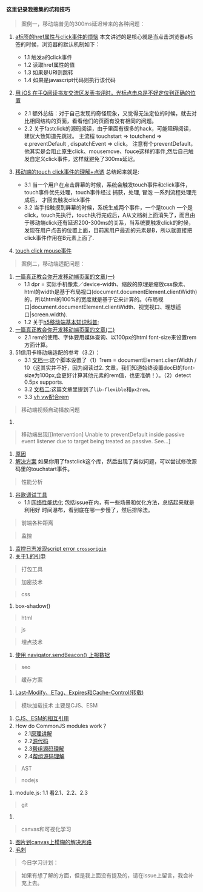 #### 这里记录我搜集的坑和技巧

> 案例一，移动端普见的300ms延迟带来的各种问题：

1. [a标签的href属性与click事件的烦恼](http://hcysun.me/2015/11/26/a%E6%A0%87%E7%AD%BE%E7%9A%84href%E5%B1%9E%E6%80%A7%E4%B8%8Eclick%E4%BA%8B%E4%BB%B6%E7%9A%84%E7%83%A6%E6%81%BC/)
   本文讲述的是核心就是当点击浏览器a标签的时候，浏览器的默认机制如下：
    -   1.1 触发a的click事件
    -   1.2 读取href属性的值
    -   1.3 如果是URI则跳转
    -   1.4 如果是javascript代码则执行该代码

2. [用 iOS 在手Q阅读书友交流区发表书评时，光标点击总是不好定位到正确的位置](https://www.cnblogs.com/vajoy/p/5522114.html)
    -   2.1 额外总结：对于自己发现的奇怪现象，又觉得无法定位的时候，就去对比相同结构的页面，看看他们的页面有没有相同的问题。
    -   2.2 关于fastclick的源码阅读，由于里面有很多的hack，可能阻碍阅读，建议大致知道先跳过。 主流程 touchstart => toutchend => e.preventDefault , dispatchEvent => click。 注意有个preventDefault，他其实是会阻止原生click、mousemove、fouce这样的事件,然后自己触发自定义click事件，这样就避免了300ms延迟。

3. [移动端的touch click事件的理解+点透](https://www.jianshu.com/p/dc3bceb10dbb)
   总结起来就是:
    -   3.1 当一个用户在点击屏幕的时候，系统会触发touch事件和click事件，touch事件优先处理，touch事件经过 捕获，处理, 冒泡 一系列流程处理完成后， 才回去触发click事件
    -   3.2 当手指触摸到屏幕的时候，系统生成两个事件，一个是touch 一个是click，touch先执行，touch执行完成后，A从文档树上面消失了，而且由于移动端click还有延迟200-300ms的关系，当系统要触发click的时候，发现在用户点击的位置上面，目前离用户最近的元素是B，所以就直接把click事件作用在B元素上面了.
4. [touch click mouse事件](https://www.cnblogs.com/irelands/p/3433628.html)


> 案例二，移动端适配问题：

1. [一篇真正教会你开发移动端页面的文章(一)](http://hcysun.me/2015/10/16/%E4%B8%80%E7%AF%87%E7%9C%9F%E6%AD%A3%E6%95%99%E4%BC%9A%E4%BD%A0%E5%BC%80%E5%8F%91%E7%A7%BB%E5%8A%A8%E7%AB%AF%E9%A1%B5%E9%9D%A2%E7%9A%84%E6%96%87%E7%AB%A0(%E4%B8%80)/)
   -    1.1 dpr = 实际手机像素／device-width、缩放的原理是缩放css像素、html的width是基于布局视口(document.documentElement.clientWidth)的，所以html的100%的宽度就是基于它来计算的。（布局视口|document.documentElement.clientWidth、视觉视口、理想适口|screen.width).
   -    1.2 关于[h5移动端基本知识科普](https://github.com/riskers/blog/issues/17);
2. [一篇真正教会你开发移动端页面的文章(二)](http://hcysun.me/2015/10/19/%E4%B8%80%E7%AF%87%E7%9C%9F%E6%AD%A3%E6%95%99%E4%BC%9A%E4%BD%A0%E5%BC%80%E5%8F%91%E7%A7%BB%E5%8A%A8%E7%AB%AF%E9%A1%B5%E9%9D%A2%E7%9A%84%E6%96%87%E7%AB%A0-%E4%BA%8C/)   
   -    2.1 rem的使用、字体要用媒体查询、以100px的html font-size来设置rem方面计算。
3. 51信用卡移动端适配的参考（3.2）：
   -    3.1 [文档一](https://github.com/amfe/lib-flexible/blob/2.0/index.js):这个脚本设置了（1）1rem = documentElement.clientWidth / 10（这其实并不好，因为阅读过2. 文章，我们知道始终设置docEl的font-size为100px,会更好计算其他元素的rem值，也更准确！）。（2）detect 0.5px supports.
   -    3.2 [文档二](https://github.com/amfe/article/issues/17):这篇文章里提到了`lib-flexible`和`px2rem`。
   -    3.3 [vh vw配合rem](https://juejin.im/entry/59b00e46f265da2491513bcc)

> 移动端视频自动播放问题
1. 

> 移动端出现[[Intervention] Unable to preventDefault inside passive event listener due to target being treated as passive. See…]
1. [原因](https://developers.google.com/web/updates/2017/01/scrolling-intervention)
2. [解决方案](https://blog.csdn.net/hhlljj0828/article/details/79497734)
如果你用了fastclick这个库，然后出现了类似问题，可以尝试修改源码里的touchstart事件。

> 性能分析
1. [谷歌调试工具](https://developers.google.com/web/tools/chrome-devtools/)
   -   1.1 [网络性能优化](https://developers.google.com/web/tools/chrome-devtools/network-performance/)
    包括issue在内，有一些场景和优化方法，总结起来就是利用好 时间瀑布，看到底在哪一步慢了，然后排除法。

> 前端各种距离


> 监控
1. [监控日志发现script error `crossorigin`](https://www.chrisyue.com/what-the-hell-is-crossorigin-attribute-in-html-script-tag.html)
2. [关于1.的引申](https://stackoverflow.com/questions/18336789/purpose-of-the-crossorigin-attribute/18336863#18336863)

> 打包工具
   

> 加密技术

> css  
1. box-shadow()
> html  

> js

> 埋点技术
1. [使用 navigator.sendBeacon() 上报数据 ](http://kaifage.com/notes/76/navigator-sendBeacon.html)

> seo

> 缓存方案
1. [Last-Modify、ETag、Expires和Cache-Control(转载)](https://www.cnblogs.com/coolmanlee/archive/2012/12/06/2805030.html)

> 模块加载技术 主要是CJS、ESM
1. [CJS、ESM的相互引用](https://medium.com/@giltayar/native-es-modules-in-nodejs-status-and-future-directions-part-i-ee5ea3001f71
)
2. How do CommonJS modules work？
   -    2.1[原理讲解](http://fredkschott.com/post/2014/06/require-and-the-module-system/)
   -    2.2[源代码](https://github.com/nodejs/node/blob/master/lib/internal/modules/cjs/loader.js)
   -    2.3[帮组源码理解](http://www.infoq.com/cn/articles/nodejs-module-mechanism)
   -    2.4[帮组源码理解](http://f2e.souche.com/blog/a-js-problem-about-global/)
   

> AST

> nodejs
1. module.js:
    1.1 看2.1、2.2、2.3

> git 
1. 

> canvas和可视化学习
1. [图片到canvas上模糊的解决思路](https://www.html5rocks.com/en/tutorials/canvas/hidpi/)
2. [毛刺](https://www.cnblogs.com/joyho/articles/3557223.html)

> 今日学习计划：

> 如果有想了解的方面，但是我上面没有提及的，请在issue上留言，我会补充上去。